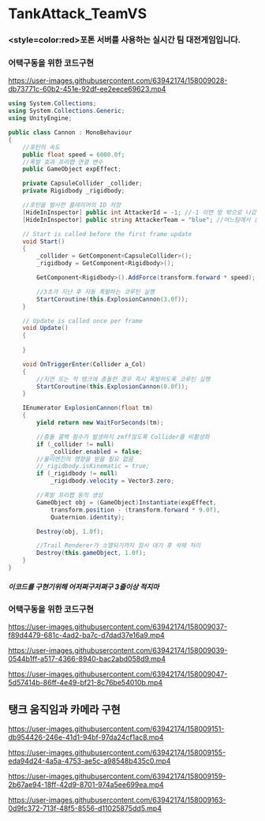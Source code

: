 # TankAttack_TeamVS
### <style=color:red>포톤 서버를 사용하는 실시간 팀 대전게임입니다.</color>



### 어택구동을 위한 코드구현
https://user-images.githubusercontent.com/63942174/158009028-db73771c-60b2-451e-92df-ee2eece69623.mp4



``` C#
using System.Collections;
using System.Collections.Generic;
using UnityEngine;

public class Cannon : MonoBehaviour
{
    //포탄의 속도
    public float speed = 6000.0f;
    //폭발 효과 프리팹 연결 변수
    public GameObject expEffect;

    private CapsuleCollider _collider;
    private Rigidbody _rigidbody;

    //포탄을 발사한 플레이어의 ID 저장
    [HideInInspector] public int AttackerId = -1; //-1 이면 방 밖으로 나갔다는 뜻
    [HideInInspector] public string AttackerTeam = "blue"; //어느팀에서 쏜 총알인지?

    // Start is called before the first frame update
    void Start()
    {
        _collider = GetComponent<CapsuleCollider>();
        _rigidbody = GetComponent<Rigidbody>();

        GetComponent<Rigidbody>().AddForce(transform.forward * speed);

        //3초가 지난 후 자동 폭발하는 코루틴 실행
        StartCoroutine(this.ExplosionCannon(3.0f));
    }

    // Update is called once per frame
    void Update()
    {
        
    }

    void OnTriggerEnter(Collider a_Col)
    {
        //지연 또는 적 탱크에 충돌한 경우 즉시 폭발하도록 코루틴 실행
        StartCoroutine(this.ExplosionCannon(0.0f));
    }

    IEnumerator ExplosionCannon(float tm)
    {
        yield return new WaitForSeconds(tm);

        //충돌 콜백 함수가 발생하지 zmff않도록 Collider를 비활성화
        if (_collider != null)
            _collider.enabled = false;
        //물리엔진의 영향을 받을 필요 없음
        //_rigidbody.isKinematic = true;
        if (_rigidbody != null)
            _rigidbody.velocity = Vector3.zero;

        //폭발 프리팹 동적 생성
        GameObject obj = (GameObject)Instantiate(expEffect,
            transform.position - (transform.forward * 9.0f),
            Quaternion.identity);

        Destroy(obj, 1.0f);

        //Trail Renderer가 소멸되기까지 잠시 대기 후 삭제 처리
        Destroy(this.gameObject, 1.0f);
    }
}

```

##### 이코드를 구현기위해 어저쩌구저쩌구 3줄이상 적지마



### 어택구동을 위한 코드구현

https://user-images.githubusercontent.com/63942174/158009037-f89d4479-681c-4ad2-ba7c-d7dad37e16a9.mp4



https://user-images.githubusercontent.com/63942174/158009039-0544b1ff-a517-4366-8940-bac2abd058d9.mp4



https://user-images.githubusercontent.com/63942174/158009047-5d57414b-86ff-4e49-bf21-8c76be54010b.mp4


## 탱크 움직임과 카메라 구현
https://user-images.githubusercontent.com/63942174/158009151-db954426-246e-41d1-94bf-97da24cf1ac8.mp4



https://user-images.githubusercontent.com/63942174/158009155-eda94d24-4a5a-4753-ae5c-a98548b435c0.mp4



https://user-images.githubusercontent.com/63942174/158009159-2b67ae94-18ff-42d9-8701-974a5ee699ea.mp4



https://user-images.githubusercontent.com/63942174/158009163-0d9fc372-713f-48f5-8556-d11025875dd5.mp4

